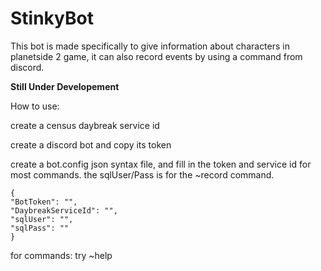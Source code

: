 # StinkyBot

This bot is made specifically to give information about characters in planetside 2 game, 
it can also record events by using a command from discord.

**Still Under Developement**

How to use:

create a census daybreak service id

create a discord bot and copy its token

create a bot.config json syntax file,
and fill in the token and service id for most commands.
the sqlUser/Pass is for the ~record command.
```
{
"BotToken": "",
"DaybreakServiceId": "",
"sqlUser": "",
"sqlPass": ""
}
```

for commands:
try ~help
